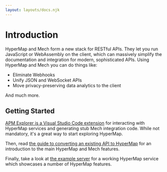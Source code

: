 ```yaml
---
layout: layouts/docs.njk
---
```


# Introduction

HyperMap and Mech form a new stack for RESTful APIs. They let you run JavaScript or
WebAssembly on the client, which can massively simplify the documentation and integration for modern, sophisticated APIs. Using HyperMap and Mech you can do things like:

- Eliminate Webhooks
- Unify JSON and WebSocket APIs
- Move privacy-preserving data analytics to the client

And much more.

## Getting Started

[APM Explorer is a Visual Studio Code extension](https://marketplace.visualstudio.com/items?itemName=all-purpose-machines.apm-explorer) for interacting with HyperMap services and generating stub Mech integration code. While not mandatory, it's a great way to start exploring HyperMap.

Then, read [the guide to converting an existing API to HyperMap](/converting-an-api/) for an introduction to the main HyperMap and Mech features.

Finally, take a look at [the example server](https://github.com/allpurposemachines/hypermap/tree/main/example_server) for a working HyperMap service which showcases a number of HyperMap features.